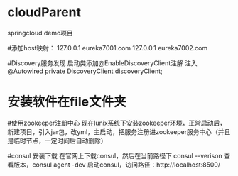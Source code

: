 # cloudParent
springcloud demo项目

#添加host映射：
127.0.0.1 eureka7001.com
127.0.0.1 eureka7002.com

#Discovery服务发现
启动类添加@EnableDiscoveryClient注解
注入@Autowired
   private DiscoveryClient discoveryClient;

# 安装软件在file文件夹

#使用zookeeper注册中心
现在lunix系统下安装zookeeper环境，正常启动后，新建项目，引入jar包，改yml，主启动，把服务注册进zookeeper服务中心（并且是临时节点，一定时间后自动删除）

#consul 安装下载
在官网上下载consul，然后在当前路径下 consul --verison 查看版本，consul agent -dev 启动consul，访问路径：http://localhost:8500/



